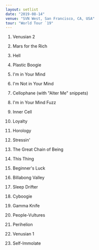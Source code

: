 ```yaml
---
layout: setlist
date: "2019-08-14"
venue: "SVN West, San Francisco, CA, USA"
tour: "World Tour `19"
---
```



 1. Venusian 2

 2. Mars for the Rich

 3. Hell

 4. Plastic Boogie

 5. I'm in Your Mind

 6. I'm Not in Your Mind

 7. Cellophane
    (with "Alter Me" snippets)

 8. I'm in Your Mind Fuzz

 9. Inner Cell

10. Loyalty

11. Horology

12. Stressin'

13. The Great Chain of Being

14. This Thing

15. Beginner's Luck

16. Billabong Valley

17. Sleep Drifter

18. Cyboogie

19. Gamma Knife

20. People-Vultures

21. Perihelion

22. Venusian 1

23. Self-Immolate


